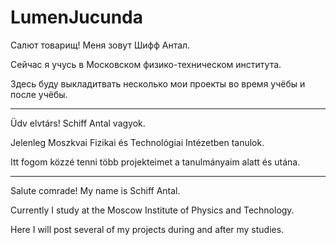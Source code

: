 # LumenJucunda
Салют товарищ! 
Меня зовут Шифф Антал. 

Сейчас я учусь в Московском физико-техническом института. 

Здесь буду выкладитвать несколько мои проекты во время учёбы и после учёбы.

---
Üdv elvtárs! 
Schiff Antal vagyok. 

Jelenleg Moszkvai Fizikai és Technológiai Intézetben tanulok. 

Itt fogom közzé tenni több projekteimet a tanulmányaim alatt és utána.

---
Salute comrade! 
My name is Schiff Antal. 

Currently I study at the Moscow Institute of Physics and Technology. 

Here I will post several of my projects during and after my studies.
